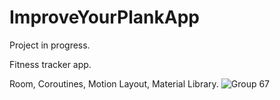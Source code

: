 # ImproveYourPlankApp
Project in progress.

Fitness tracker app.

Room, Coroutines, Motion Layout, Material Library.
![Group 67](https://user-images.githubusercontent.com/82533889/153748174-6158f0a1-5913-4463-8d4f-d29e66fb2f32.png)
